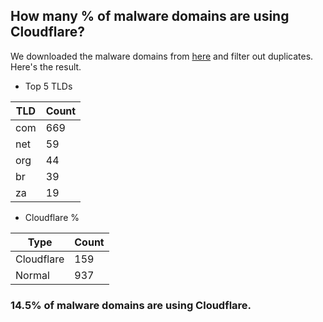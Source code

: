 ## How many % of malware domains are using Cloudflare?


We downloaded the malware domains from [here](https://urlhaus.abuse.ch) and filter out duplicates.
Here's the result.


[//]: # (start replacement)


- Top 5 TLDs

| TLD | Count |
| --- | --- |
| com | 669 |
| net | 59 |
| org | 44 |
| br | 39 |
| za | 19 |


- Cloudflare %

| Type | Count |
| --- | --- |
| Cloudflare | 159 |
| Normal | 937 |


### 14.5% of malware domains are using Cloudflare.